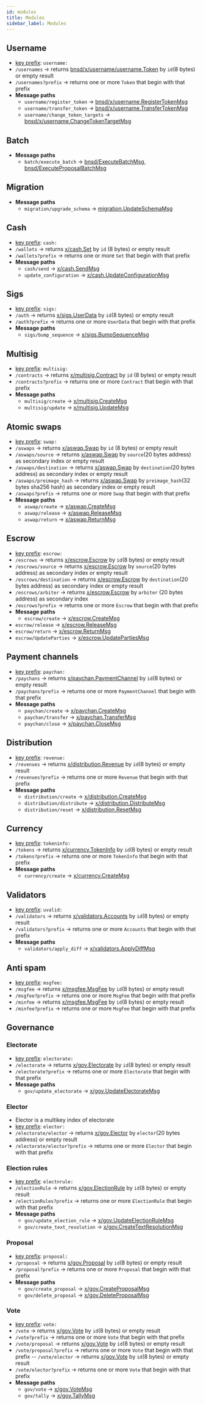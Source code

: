 ```yaml
---
id: modules
title: Modules
sidebar_label: Modules
---
```


## Username

- [key prefix](https://github.com/iov-one/weave/blob/v0.21.0/cmd/bnsd/x/username/model.go#L73): `username:`
- `/usernames` -> returns [bnsd/x/username/username.Token](https://github.com/iov-one/weave/blob/v0.21.0/cmd/bnsd/x/username/codec.proto#L7-L26) by `id`(8 bytes) or empty result
- `/usernames?prefix` -> returns one or more `Token` that begin with that prefix
- **Message paths**
  - `username/register_token` -> [bnsd/x/username.RegisterTokenMsg](https://github.com/iov-one/weave/blob/v0.21.0/cmd/bnsd/x/username/codec.proto#L45-L53)
  - `username/transfer_token` -> [bnsd/x/username.TransferTokenMsg](https://github.com/iov-one/weave/blob/v0.21.0/cmd/bnsd/x/username/codec.proto#L55-L65)
  - `username/change_token_targets` -> [bnsd/x/username.ChangeTokenTargetMsg](https://github.com/iov-one/weave/blob/v0.21.0/cmd/bnsd/x/username/codec.proto#L66-L76)

## Batch

- **Message paths**
  - `batch/execute_batch` -> [bnsd/ExecuteBatchMsg](https://github.com/iov-one/weave/blob/v0.21.0/cmd/bnsd/app/codec.proto#L68-L94), [bnsd/ExecuteProposalBatchMsg](https://github.com/iov-one/weave/blob/v0.21.0/cmd/bnsd/app/codec.proto#L120-L142)

## Migration

- **Message paths**
  - `migration/upgrade_schema` -> [migration.UpdateSchemaMsg](https://github.com/iov-one/weave/blob/v0.21.0/migration/codec.proto#L25-L32)

## Cash

- [key prefix](https://github.com/iov-one/weave/blob/v0.21.0/x/cash/model.go#L18): `cash:`
- `/wallets` -> returns [x/cash.Set](https://github.com/iov-one/weave/blob/v0.21.0/x/cash/codec.proto#L11-L14) by `id` (8 bytes) or empty result
- `/wallets?prefix` -> returns one or more `Set` that begin with that prefix
- **Message paths**
  - `cash/send` -> [x/cash.SendMsg](https://github.com/iov-one/weave/blob/v0.21.0/x/cash/codec.proto#L16-L30)
  - `update_configuration` -> [x/cash.UpdateConfigurationMsg](https://github.com/iov-one/weave/blob/v0.21.0/x/cash/codec.proto#L48-L53)

## Sigs

- [key prefix](https://github.com/iov-one/weave/blob/v0.21.0/x/sigs/model.go#L117): `sigs:`
- `/auth` -> returns [x/sigs.UserData](https://github.com/iov-one/weave/blob/v0.21.0/spec/proto/x/sigs/codec.proto#L13-L17) by `id`(8 bytes) or empty result
- `/auth?prefix` -> returns one or more `UserData` that begin with that prefix
- **Message paths**
  - `sigs/bump_sequence` -> [x/sigs.BumpSequenceMsg](https://github.com/iov-one/weave/blob/v0.21.0/x/sigs/codec.proto#L30-L42)

## Multisig

- [key prefix](https://github.com/iov-one/weave/blob/v0.21.0/x/multisig/model.go#L86): `multisig:`
- `/contracts` -> returns [x/multisig.Contract](https://github.com/iov-one/weave/blob/v0.21.0/x/multisig/codec.proto#L8-L21) by `id` (8 bytes) or empty result
- `/contracts?prefix` -> returns one or more `Contract` that begin with that prefix
- **Message paths**
  - `multisig/create` -> [x/multisig.CreateMsg](https://github.com/iov-one/weave/blob/v0.21.0/x/multisig/codec.proto#L32-L37)
  - `multisig/update` -> [x/multisig.UpdateMsg](https://github.com/iov-one/weave/blob/v0.21.0/x/multisig/codec.proto#L39-L44)

## Atomic swaps

- [key prefix](https://github.com/iov-one/weave/blob/v0.21.0/x/aswap/model.go#L85): `swap:`
- `/aswaps` -> returns [x/aswap.Swap](https://github.com/iov-one/weave/blob/v0.21.0/x/aswap/codec.proto#L9-L29) by `id` (8 bytes) or empty result
- `/aswaps/source` -> returns [x/aswap.Swap](https://github.com/iov-one/weave/blob/v0.21.0/x/aswap/codec.proto#L9-L29) by `source`(20 bytes address) as secondary index or empty result
- `/aswaps/destination` -> returns [x/aswap.Swap](https://github.com/iov-one/weave/blob/v0.21.0/x/aswap/codec.proto#L9-L29) by `destination`(20 bytes address) as secondary index or empty result
- `/aswaps/preimage_hash` -> returns [x/aswap.Swap](https://github.com/iov-one/weave/blob/v0.21.0/x/aswap/codec.proto#L9-L29) by `preimage_hash`(32 bytes sha256 hash) as secondary index or empty result
- `/aswaps?prefix` -> returns one or more `Swap` that begin with that prefix
- **Message paths**
  - `aswap/create` -> [x/aswap.CreateMsg](https://github.com/iov-one/weave/blob/v0.21.0/x/aswap/codec.proto#L33-L46)
  - `aswap/release` -> [x/aswap.ReleaseMsg](https://github.com/iov-one/weave/blob/v0.21.0/x/aswap/codec.proto#L48-L58)
  - `aswap/return` -> [x/aswap.ReturnMsg](https://github.com/iov-one/weave/blob/v0.21.0/x/aswap/codec.proto#L59-L66)

## Escrow

- [key prefix](https://github.com/iov-one/weave/blob/v0.21.0/x/escrow/model.go#L113): `escrow:`
- `/escrows` -> returns [x/escrow.Escrow](https://github.com/iov-one/weave/blob/v0.21.0/x/escrow/codec.proto#L9-L28) by `id`(8 bytes) or empty result
- `/escrows/source` -> returns [x/escrow.Escrow](https://github.com/iov-one/weave/blob/v0.21.0/x/escrow/codec.proto#L9-L28) by `source`(20 bytes address) as secondary index or empty result
- `/escrows/destination` -> returns [x/escrow.Escrow](https://github.com/iov-one/weave/blob/v0.21.0/x/escrow/codec.proto#L9-L28) by `destination`(20 bytes address) as secondary index or empty result
- `/escrows/arbiter` -> returns [x/escrow.Escrow](https://github.com/iov-one/weave/blob/v0.21.0/x/escrow/codec.proto#L9-L28) by `arbiter` (20 bytes address) as secondary index
- `/escrows?prefix` -> returns one or more `Escrow` that begin with that prefix
- **Message paths**
  - `escrow/create` -> [x/escrow.CreateMsg](https://github.com/iov-one/weave/blob/v0.21.0/x/escrow/codec.proto#L31-L46)
- `escrow/release` -> [x/escrow.ReleaseMsg](https://github.com/iov-one/weave/blob/v0.21.0/x/escrow/codec.proto#L48-L56)
- `escrow/return` -> [x/escrow.ReturnMsg](https://github.com/iov-one/weave/blob/v0.21.0/x/escrow/codec.proto#L58-L63)
- `escrow/UpdateParties` -> [x/escrow.UpdatePartiesMsg](https://github65-L76)

## Payment channels

- [key prefix](https://github.com/iov-one/weave/blob/v0.21.0/x/paychan/model.go#L67): `paychan:`
- `/paychans` -> returns [x/paychan.PaymentChannel](https://github.com/iov-one/weave/blob/v0.21.0/x/paychan/codec.proto#L10-L36) by `id`(8 bytes) or empty result
- `/paychans?prefix` -> returns one or more `PaymentChannel` that begin with that prefix
- **Message paths**
  - `paychan/create` -> [x/paychan.CreateMsg](https://github.com/iov-one/weave/blob/v0.21.0/x/paychan/codec.proto#L40-L59)
  - `paychan/transfer` -> [x/paychan.TransferMsg](https://github.com/iov-one/weave/blob/v0.21.0/x/paychan/codec.proto#L73-L80)
  - `paychan/close` -> [x/paychan.CloseMsg](https://github.com/iov-one/weave/blob/v0.21.0/x/paychan/codec.proto#L82-L93)

## Distribution

- [key prefix](https://github.com/iov-one/weave/blob/v0.21.0/x/distribution/model.go#L110): `revenue:`
- `/revenues` -> returns [x/distribution.Revenue](https://github.com/iov-one/weave/blob/v0.21.0/x/distribution/codec.proto#L8-L20) by `id`(8 bytes) or empty result
- `/revenues?prefix` -> returns one or more `Revenue` that begin with that prefix
- **Message paths**
  - `distribution/create` -> [x/distribution.CreateMsg](https://github.com/iov-one/weave/blob/v0.21.0/x/distribution/codec.proto#L38-L48)
  - `distribution/distribute` -> [x/distribution.DistributeMsg](https://github.com/iov-one/weave/blob/v0.21.0/x/distribution/codec.proto#L50-L58)
  - `distribution/reset` -> [x/distribution.ResetMsg](https://github.com/iov-one/weave/blob/v0.21.0/x/distribution/codec.proto#L60-L72)

## Currency

- [key prefix](https://github.com/iov-one/weave/blob/v0.21.0/x/currency/model.go#L55): `tokeninfo:`
- `/tokens` -> returns [x/currency.TokenInfo](https://github.com/iov-one/weave/blob/v0.21.0/x/currency/codec.proto#L7-L12) by `id`(8 bytes) or empty result
- `/tokens?prefix` -> returns one or more `TokenInfo` that begin with that prefix
- **Message paths**
  - `currency/create` -> [x/currency.CreateMsg](https://github.com/iov-one/weave/blob/v0.21.0/x/currency/codec.proto#L14-L21)

## Validators

- [key prefix](https://github.com/iov-one/weave/blob/v0.21.0/x/validators/model.go#L16): `uvalid:`
- `/validators` -> returns [x/validators.Accounts](https://github.com/iov-one/weave/blob/v0.21.0/x/validators/codec.proto#L14-L18) by `id`(8 bytes) or empty result
- `/validators?prefix` -> returns one or more `Accounts` that begin with that prefix
- **Message paths**
  - `validators/apply_diff` -> [x/validators.ApplyDiffMsg](https://github.com/iov-one/weave/blob/v0.21.0/x/validators/codec.proto#L8-L13)

## Anti spam

- [key prefix](https://github.com/iov-one/weave/blob/v0.21.0/x/msgfee/model.go#L48): `msgfee:`
- `/msgfee` -> returns [x/msgfee.MsgFee](https://github.com/iov-one/weave/blob/v0.21.0/x/msgfee/codec.proto#L9-L16) by `id`(8 bytes) or empty result
- `/msgfee?prefix` -> returns one or more `MsgFee` that begin with that prefix
- `/minfee` -> returns [x/msgfee.MsgFee](https://github.com/iov-one/weave/blob/v0.21.0/x/msgfee/codec.proto#L9-L16) by `id`(8 bytes) or empty result
- `/minfee?prefix` -> returns one or more `MsgFee` that begin with that prefix

## Governance

### Electorate

- [key prefix](https://github.com/iov-one/weave/blob/v0.21.0/x/gov/bucket.go#L17): `electorate:`
- `/electorate` -> returns [x/gov.Electorate](https://github.com/iov-one/weave/blob/v0.21.0/x/gov/codec.proto#L9-L24) by `id`(8 bytes) or empty result
- `/electorate?prefix` -> returns one or more `Electorate` that begin with that prefix
- **Message paths**
  - `gov/update_electorate` -> [x/gov.UpdateElectorateMsg](https://github.com/iov-one/weave/blob/v0.21.0/x/gov/codec.proto#L249-L257)

### Elector

- Elector is a multikey index of electorate
- [key prefix](https://github.com/iov-one/weave/blob/v0.21.0/x/gov/bucket.go#L18): `elector:`
- `/electorate/elector` -> returns [x/gov.Elector](https://github.com/iov-one/weave/blob/v0.21.0/x/gov/codec.proto#L24-L32) by `elector`(20 bytes address) or empty result
- `/electorate/elector?prefix` -> returns one or more `Elector` that begin with that prefix

### Election rules

- [key prefix](https://github.com/iov-one/weave/blob/v0.21.0/x/gov/bucket.go#L51): `electnrule:`
- `/electionRule` -> returns [x/gov.ElectionRule](https://github.com/iov-one/weave/blob/v0.21.0/x/gov/codec.proto#L33-L63) by `id`(8 bytes) or empty result
- `/electionRules?prefix` -> returns one or more `ElectionRule` that begin with that prefix
- **Message paths**
  - `gov/update_election_rule` -> [x/gov.UpdateElectionRuleMsg](https://github.com/iov-one/weave/blob/v0.21.0/x/gov/codec.proto#L258-L279)
  - `gov/create_text_resolution` -> [x/gov.CreateTextResolutionMsg](https://github.com/iov-one/weave/blob/v0.21.0/x/gov/codec.proto#L241-L247)

### Proposal

- [key prefix](https://github.com/iov-one/weave/blob/v0.21.0/x/gov/bucket.go#L77): `proposal:`
- `/proposal` -> returns [x/gov.Proposal](https://github.com/iov-one/weave/blob/v0.21.0/x/gov/codec.proto#L78-L116) by `id`(8 bytes) or empty result
- `/proposal?prefix` -> returns one or more `Proposal` that begin with that prefix
- **Message paths**
  - `gov/create_proposal` -> [x/gov.CreateProposalMsg](https://github.com/iov-one/weave/blob/v0.21.0/x/gov/codec.proto#L185-L205)
  - `gov/delete_proposal` -> [x/gov.DeleteProposalMsg](https://github.com/iov-one/weave/blob/v0.21.0/x/gov/codec.proto#L206-L211)

### Vote

- [key prefix](https://github.com/iov-one/weave/blob/v0.21.0/x/gov/bucket.go#L186): `vote:`
- `/vote` -> returns [x/gov.Vote](https://github.com/iov-one/weave/blob/v0.21.0/x/gov/codec.proto#L169-L179) by `id`(8 bytes) or empty result
- `/vote?prefix` -> returns one or more `Vote` that begin with that prefix
- `/vote/proposal` -> returns [x/gov.Vote](https://github.com/iov-one/weave/blob/v0.21.0/x/gov/codec.proto#L169-L179) by `id`(8 bytes) or empty result
- `/vote/proposal?prefix` -> returns one or more `Vote` that begin with that prefix
  -- `/vote/elector` -> returns [x/gov.Vote](https://github.com/iov-one/weave/blob/v0.21.0/x/gov/codec.proto#L169-L179) by `id`(8 bytes) or empty result
- `/vote/elector?prefix` -> returns one or more `Vote` that begin with that prefix
- **Message paths**
  - `gov/vote` -> [x/gov.VoteMsg](https://github.com/iov-one/weave/blob/v0.21.0/x/gov/codec.proto#L221-L231)
  - `gov/tally` -> [x/gov.TallyMsg](https://github.com/iov-one/weave/blob/v0.21.0/x/gov/codec.proto#L233-L239)
